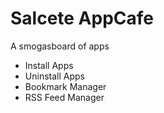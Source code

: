 # Salcete AppCafe

A smogasboard of apps

- Install Apps
- Uninstall Apps
- Bookmark Manager
- RSS Feed Manager